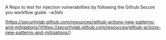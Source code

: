 A Repo to test for injection vulnerabilities by following the Github Secure you workflow guide. -w3shi

[https://securitylab.github.com/resources/github-actions-new-patterns-and-mitigations/](https://securitylab.github.com/resources/github-actions-new-patterns-and-mitigations/)
